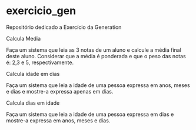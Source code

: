 # exercicio_gen
Repositório dedicado a Exercício da Generation 

Calcula Media

Faça um sistema que leia as 3 notas de um aluno e calcule a média final deste
aluno. Considerar que a média é ponderada e que o peso das notas é: 2,3 e 5,
respectivamente.

Calcula idade em dias 

Faça um sistema que leia a idade de uma pessoa expressa em anos, meses e
dias e mostre-a expressa apenas em dias.

Calcula dias em idade 

Faça um sistema que leia a idade de uma pessoa expressa em dias e mostre-a
expressa em anos, meses e dias.